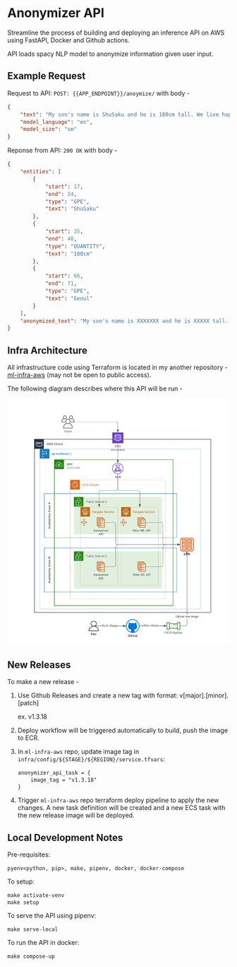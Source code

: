 # Anonymizer API

Streamline the process of building and deploying an inference API on AWS using FastAPI, Docker and Github actions.

API loads spacy NLP model to anonymize information given user input.

## Example Request

Request to API: `POST: {{APP_ENDPOINT}}/anoymize/` with body -

``` json
{
    "text": "My son's name is ShuSaku and he is 180cm tall. We live happily in Seoul.",
    "model_language": "en",
    "model_size": "sm"
}
```

Reponse from API: `200 OK` with body -

```json
{
    "entities": [
        {
            "start": 17,
            "end": 24,
            "type": "GPE",
            "text": "ShuSaku"
        },
        {
            "start": 35,
            "end": 40,
            "type": "QUANTITY",
            "text": "180cm"
        },
        {
            "start": 66,
            "end": 71,
            "type": "GPE",
            "text": "Seoul"
        }
    ],
    "anonymized_text": "My son's name is XXXXXXX and he is XXXXX tall. We live happily in XXXXX."
}
```

## Infra Architecture

All infrastructure code using Terraform is located in my another repository - [ml-infra-aws](https://github.com/mchen50/ml-infra-aws) (may not be open to public access).

The following diagram describes where this API will be run -

![Infrastructure Architecture Diagram](docs/infra-architecture-diagram.png "Infrastructure Architecture Diagram")

## New Releases

To make a new release -

1. Use Github Releases and create a new tag with format: v[major].[minor].[patch]

    ex. v1.3.18

2. Deploy workflow will be triggered automatically to build, push the image to ECR.

3. In `ml-infra-aws` repo, update image tag in `infra/config/${STAGE}/${REGION}/service.tfvars`:

    ```hcl
    anonymizer_api_task = {
        image_tag = "v1.3.18"
    }
    ```

4. Trigger `ml-infra-aws` repo terraform deploy pipeline to apply the new changes.
    A new task definition will be created and a new ECS task with the new release image will be deployed.

## Local Development Notes

Pre-requisites:

```
pyenv<python, pip>, make, pipenv, docker, docker-compose
```

To setup:

```
make activate-venv
make setup
```

To serve the API using pipenv:

```
make serve-local
```

To run the API in docker:

```
make compose-up
```
